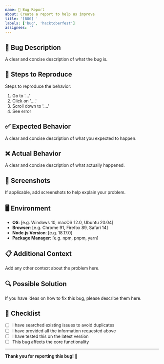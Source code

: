 ```yaml
---
name: 🐛 Bug Report
about: Create a report to help us improve
title: '[BUG] '
labels: ['bug', 'hacktoberfest']
assignees: ''
---
```


## 🐛 Bug Description
A clear and concise description of what the bug is.

## 🔄 Steps to Reproduce
Steps to reproduce the behavior:
1. Go to '...'
2. Click on '....'
3. Scroll down to '....'
4. See error

## ✅ Expected Behavior
A clear and concise description of what you expected to happen.

## ❌ Actual Behavior
A clear and concise description of what actually happened.

## 📸 Screenshots
If applicable, add screenshots to help explain your problem.

## 🖥️ Environment
- **OS**: [e.g. Windows 10, macOS 12.0, Ubuntu 20.04]
- **Browser**: [e.g. Chrome 91, Firefox 89, Safari 14]
- **Node.js Version**: [e.g. 18.17.0]
- **Package Manager**: [e.g. npm, pnpm, yarn]

## 📋 Additional Context
Add any other context about the problem here.

## 🔍 Possible Solution
If you have ideas on how to fix this bug, please describe them here.

## 📝 Checklist
- [ ] I have searched existing issues to avoid duplicates
- [ ] I have provided all the information requested above
- [ ] I have tested this on the latest version
- [ ] This bug affects the core functionality

---

**Thank you for reporting this bug! 🐛**
